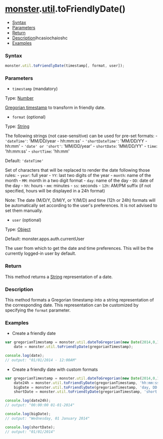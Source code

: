 # [monster][monster].[util][util].toFriendlyDate()

* [Syntax](#syntax)
* [Parameters](#parameters)
* [Return](#return)
* [Description](#description)ihcasiochaioshc
* [Examples](#examples)

### Syntax
```javascript
monster.util.toFriendlyDate(timestamp[, format, user]);
```

### Parameters
* `timestamp` (mandatory)

 Type: [Number][integer]

 [Gregorian timestamp][gregorian_timestamp] to transform in friendly date.

* `format` (optional)

 Type: [String][string_literal]

 The following strings (not case-sensitive) can be used for pre-set formats:
    -   `'dateTime'`: 'MM/DD/year - hh:mm:ss'
    -   `'shortDateTime'`: 'MM/DD/YY - hh:mm'
    -   `'date' or 'short'`: 'MM/DD/year'
    -   `shortDate`: 'MM/DD/YY'
    -   `time`: 'hh:mm:ss'
    -   `shortTime`: 'hh:mm'

 Default: `'dateTime'`

 Set of characters that will be replaced to render the date following those rules:
    -   `year`: full year
    -   `YY`: last two digits of the year
    -   `month`: name of the month
    -   `MM`: month in a two digit format
    -   `day`: name of the day
    -   `DD`: date of the day
    -   `hh`: hours
    -   `mm`: minutes
    -   `ss`: seconds
    -   `12h`: AM/PM suffix (if not specified, hours will be displayed in a 24h format)

 Note: The date (M/D/Y, D/M/Y, or Y/M/D) and time (12h or 24h) formats will be automatically set according to the user's preferences. It is not advised to set them manually.

* `user` (optional)

 Type: [Object][object_literal]

 Default: monster.apps.auth.currentUser

 The user from which to get the date and time preferences. This will be the currently logged-in user by default.

### Return
This method returns a [String][string_literal] representation of a date.

### Description
This method formats a Gregorian timestamp into a string representation of the corresponding date. This representation can be customized by specifying the `format` parameter.

### Examples
* Create a friendly date
```javascript
var gregorianTimestamp = monster.util.dateToGregorian(new Date(2014,0,1)),
    date = monster.util.toFriendlyDate(gregorianTimestamp);

console.log(date);
// output: "01/01/2014 - 12:00AM"
```

* Create a friendly date with custom formats
```javascript
var gregorianTimestamp = monster.util.dateToGregorian(new Date(2014,0,1)),
    date24h = monster.util.toFriendlyDate(gregorianTimestamp, 'hh:mm:ss MM-DD-YY'),
    bigDate = monster.util.toFriendlyDate(gregorianTimestamp, 'day, DD month year'),
    shortDate = monster.util.toFriendlyDate(gregorianTimestamp, 'short');

console.log(date24h);
// output: "00:00:00 01-01-2014"

console.log(bigDate);
// output: "Wednesday, 01 January 2014"

console.log(shortDate);
// output: "01/01/2014"
```

[monster]: ../../monster.md
[util]: ../util.md

[gregorian_timestamp]: http://www.erlang.org/documentation/doc-5.4.13/lib/stdlib-1.13.12/doc/html/calendar.html
[integer]: https://developer.mozilla.org/en-US/docs/Web/JavaScript/Guide/Values,_variables,_and_literals#Integers
[string_literal]: https://developer.mozilla.org/en-US/docs/Web/JavaScript/Guide/Values,_variables,_and_literals#String_literals
[object_literal]: https://developer.mozilla.org/en-US/docs/Web/JavaScript/Guide/Values,_variables,_and_literals#Object_literals